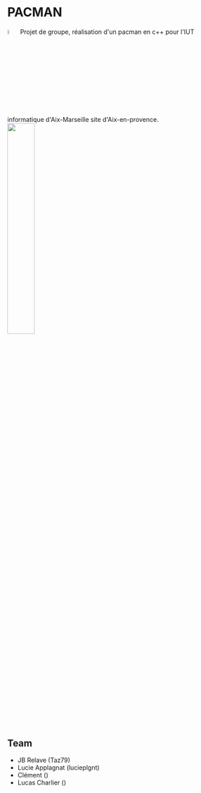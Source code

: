 # PACMAN
<img src="https://raw.githubusercontent.com/isocpp/logos/master/cpp_logo.png" width="5%">
Projet de groupe, réalisation d'un pacman en c++ pour l'IUT informatique d'Aix-Marseille site d'Aix-en-provence.

<img src="https://www.breizh-info.com/wp-content/uploads/2020/05/pacman.png" width="35%"> 

## Team
- JB Relave (Taz79)
- Lucie Applagnat (lucieplgnt)
- Clément ()
- Lucas Charlier ()
